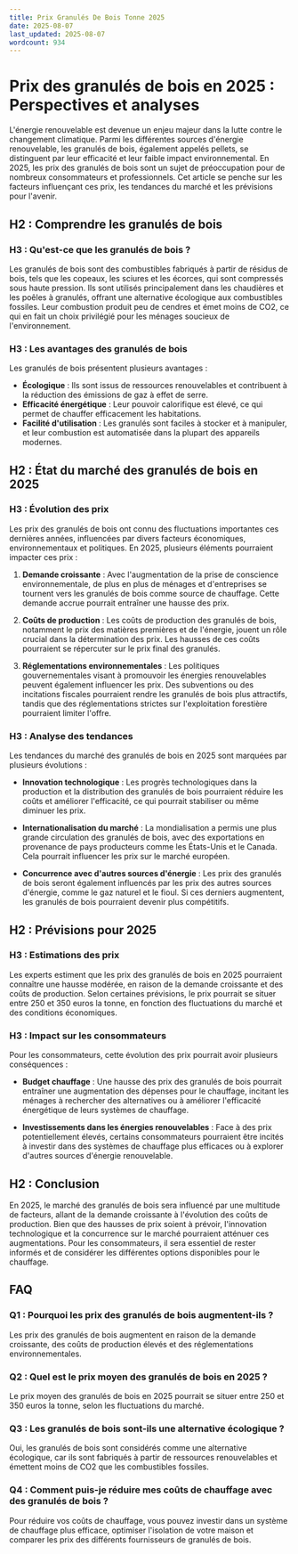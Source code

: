 ```yaml
---
title: Prix Granulés De Bois Tonne 2025
date: 2025-08-07
last_updated: 2025-08-07
wordcount: 934
---
```


# Prix des granulés de bois en 2025 : Perspectives et analyses

L'énergie renouvelable est devenue un enjeu majeur dans la lutte contre le changement climatique. Parmi les différentes sources d'énergie renouvelable, les granulés de bois, également appelés pellets, se distinguent par leur efficacité et leur faible impact environnemental. En 2025, les prix des granulés de bois sont un sujet de préoccupation pour de nombreux consommateurs et professionnels. Cet article se penche sur les facteurs influençant ces prix, les tendances du marché et les prévisions pour l'avenir.

## H2 : Comprendre les granulés de bois

### H3 : Qu'est-ce que les granulés de bois ?

Les granulés de bois sont des combustibles fabriqués à partir de résidus de bois, tels que les copeaux, les sciures et les écorces, qui sont compressés sous haute pression. Ils sont utilisés principalement dans les chaudières et les poêles à granulés, offrant une alternative écologique aux combustibles fossiles. Leur combustion produit peu de cendres et émet moins de CO2, ce qui en fait un choix privilégié pour les ménages soucieux de l'environnement.

### H3 : Les avantages des granulés de bois

Les granulés de bois présentent plusieurs avantages :

- **Écologique** : Ils sont issus de ressources renouvelables et contribuent à la réduction des émissions de gaz à effet de serre.
- **Efficacité énergétique** : Leur pouvoir calorifique est élevé, ce qui permet de chauffer efficacement les habitations.
- **Facilité d'utilisation** : Les granulés sont faciles à stocker et à manipuler, et leur combustion est automatisée dans la plupart des appareils modernes.

## H2 : État du marché des granulés de bois en 2025

### H3 : Évolution des prix

Les prix des granulés de bois ont connu des fluctuations importantes ces dernières années, influencées par divers facteurs économiques, environnementaux et politiques. En 2025, plusieurs éléments pourraient impacter ces prix :

1. **Demande croissante** : Avec l'augmentation de la prise de conscience environnementale, de plus en plus de ménages et d'entreprises se tournent vers les granulés de bois comme source de chauffage. Cette demande accrue pourrait entraîner une hausse des prix.
   
2. **Coûts de production** : Les coûts de production des granulés de bois, notamment le prix des matières premières et de l'énergie, jouent un rôle crucial dans la détermination des prix. Les hausses de ces coûts pourraient se répercuter sur le prix final des granulés.

3. **Réglementations environnementales** : Les politiques gouvernementales visant à promouvoir les énergies renouvelables peuvent également influencer les prix. Des subventions ou des incitations fiscales pourraient rendre les granulés de bois plus attractifs, tandis que des réglementations strictes sur l'exploitation forestière pourraient limiter l'offre.

### H3 : Analyse des tendances

Les tendances du marché des granulés de bois en 2025 sont marquées par plusieurs évolutions :

- **Innovation technologique** : Les progrès technologiques dans la production et la distribution des granulés de bois pourraient réduire les coûts et améliorer l'efficacité, ce qui pourrait stabiliser ou même diminuer les prix.
  
- **Internationalisation du marché** : La mondialisation a permis une plus grande circulation des granulés de bois, avec des exportations en provenance de pays producteurs comme les États-Unis et le Canada. Cela pourrait influencer les prix sur le marché européen.

- **Concurrence avec d'autres sources d'énergie** : Les prix des granulés de bois seront également influencés par les prix des autres sources d'énergie, comme le gaz naturel et le fioul. Si ces derniers augmentent, les granulés de bois pourraient devenir plus compétitifs.

## H2 : Prévisions pour 2025

### H3 : Estimations des prix

Les experts estiment que les prix des granulés de bois en 2025 pourraient connaître une hausse modérée, en raison de la demande croissante et des coûts de production. Selon certaines prévisions, le prix pourrait se situer entre 250 et 350 euros la tonne, en fonction des fluctuations du marché et des conditions économiques.

### H3 : Impact sur les consommateurs

Pour les consommateurs, cette évolution des prix pourrait avoir plusieurs conséquences :

- **Budget chauffage** : Une hausse des prix des granulés de bois pourrait entraîner une augmentation des dépenses pour le chauffage, incitant les ménages à rechercher des alternatives ou à améliorer l'efficacité énergétique de leurs systèmes de chauffage.
  
- **Investissements dans les énergies renouvelables** : Face à des prix potentiellement élevés, certains consommateurs pourraient être incités à investir dans des systèmes de chauffage plus efficaces ou à explorer d'autres sources d'énergie renouvelable.

## H2 : Conclusion

En 2025, le marché des granulés de bois sera influencé par une multitude de facteurs, allant de la demande croissante à l'évolution des coûts de production. Bien que des hausses de prix soient à prévoir, l'innovation technologique et la concurrence sur le marché pourraient atténuer ces augmentations. Pour les consommateurs, il sera essentiel de rester informés et de considérer les différentes options disponibles pour le chauffage.

## FAQ

### Q1 : Pourquoi les prix des granulés de bois augmentent-ils ?

Les prix des granulés de bois augmentent en raison de la demande croissante, des coûts de production élevés et des réglementations environnementales.

### Q2 : Quel est le prix moyen des granulés de bois en 2025 ?

Le prix moyen des granulés de bois en 2025 pourrait se situer entre 250 et 350 euros la tonne, selon les fluctuations du marché.

### Q3 : Les granulés de bois sont-ils une alternative écologique ?

Oui, les granulés de bois sont considérés comme une alternative écologique, car ils sont fabriqués à partir de ressources renouvelables et émettent moins de CO2 que les combustibles fossiles.

### Q4 : Comment puis-je réduire mes coûts de chauffage avec des granulés de bois ?

Pour réduire vos coûts de chauffage, vous pouvez investir dans un système de chauffage plus efficace, optimiser l'isolation de votre maison et comparer les prix des différents fournisseurs de granulés de bois.